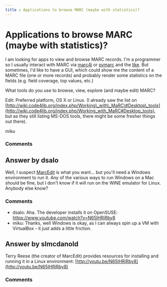 ```yaml
---
title : Applications to browse MARC (maybe with statistics)?
---
```

Applications to browse MARC (maybe with statistics)?
=====================
I am looking for apps to view and browse MARC records. I'm a programmer
so I usually interact with MARC via [marc4j](http://marc4j.tigris.org/)
or [pymarc](https://github.com/edsu/pymarc) and the
[like](http://wiki.code4lib.org/index.php/Working_with_MaRC#MARC_Programming_Libraries).
But sometimes, I'd like to have a GUI, which could show me the content
of a MARC file (one or more records) and probably render some statistics
on the fields (e.g. field coverage, top values, etc.)

What tools do you use to browse, view, explore (and maybe edit) MARC?

Edit: Preferred platform, OS X or Linux. (I already saw the list on
[http://wiki.code4lib.org/index.php/Working\_with\_MaRC\#Desktop\_tools](http://wiki.code4lib.org/index.php/Working_with_MaRC#Desktop_tools),
but as they still listing MS-DOS tools, there might be some fresher
things out there).

miku

### Comments ###


Answer by dsalo
----------------
Well, I suspect
[MarcEdit](http://people.oregonstate.edu/~reeset/marcedit/html/index.php)
is what you want... but you'll need a Windows environment to run it. Any
of the various ways to run Windows on a Mac should be fine, but I don't
know if it will run on the WINE emulator for Linux. Anybody else know?

### Comments ###
* dsalo: Aha. The developer installs it on OpenSUSE:
https://www.youtube.com/watch?v=N65IHRiRby8
* miku: Thanks, well Windows is okay, as I can always spin up a VM with
VirtualBox - it just adds a little friction.

Answer by slmcdanold
----------------
Terry Reese (the creator of MarcEdit) provides resources for installing
and running it in a Linux environment:
[http://youtu.be/N65IHRiRby8](http://youtu.be/N65IHRiRby8)

### Comments ###

